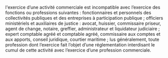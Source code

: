 l'exercice d’une activité commerciale est incompatible avec l’exercice des fonctions
ou professions suivantes : fonctionnaires et personnels des collectivités publiques et des entreprises à participation
publique ;
officiers ministériels et auxiliaires de justice : avocat, huissier, commissaire priseur, agent
de change, notaire, greffier, administrateur et liquidateur judiciaire ;
expert comptable agréé et comptable agréé, commissaire aux comptes et aux apports,
conseil juridique, courtier maritime ;
lus généralement, toute profession dont l’exercice fait l’objet d’une réglementation interdisant le cumul de cette activité avec l’exercice d’une profession commerciale.